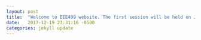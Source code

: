 ```yaml
---
layout: post
title:  "Welcome to EEE499 website. The first session will be held on Jan 8 at s3411, see you there."
date:   2017-12-19 23:31:16 -0500
categories: jekyll update
---
```


